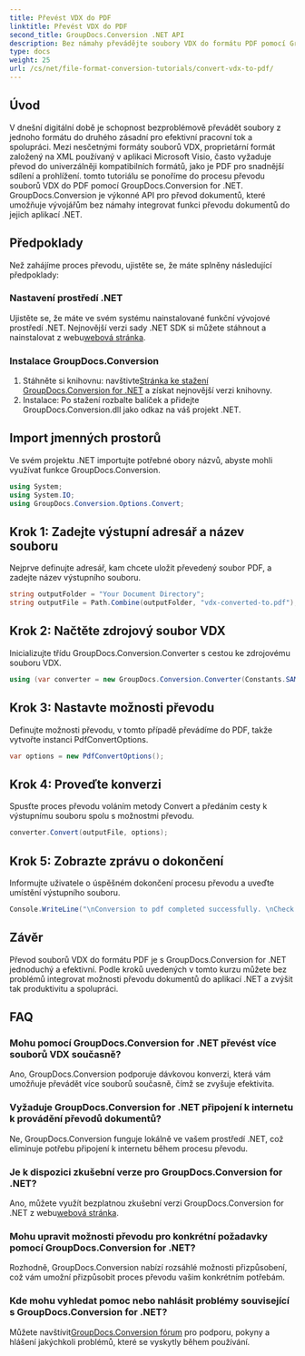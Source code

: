 ```yaml
---
title: Převést VDX do PDF
linktitle: Převést VDX do PDF
second_title: GroupDocs.Conversion .NET API
description: Bez námahy převádějte soubory VDX do formátu PDF pomocí GroupDocs.Conversion for .NET. Vylepšete své aplikace .NET o možnosti bezproblémového převodu dokumentů.
type: docs
weight: 25
url: /cs/net/file-format-conversion-tutorials/convert-vdx-to-pdf/
---
```

## Úvod
V dnešní digitální době je schopnost bezproblémově převádět soubory z jednoho formátu do druhého zásadní pro efektivní pracovní tok a spolupráci. Mezi nesčetnými formáty souborů VDX, proprietární formát založený na XML používaný v aplikaci Microsoft Visio, často vyžaduje převod do univerzálněji kompatibilních formátů, jako je PDF pro snadnější sdílení a prohlížení.
tomto tutoriálu se ponoříme do procesu převodu souborů VDX do PDF pomocí GroupDocs.Conversion for .NET. GroupDocs.Conversion je výkonné API pro převod dokumentů, které umožňuje vývojářům bez námahy integrovat funkci převodu dokumentů do jejich aplikací .NET.
## Předpoklady
Než zahájíme proces převodu, ujistěte se, že máte splněny následující předpoklady:
### Nastavení prostředí .NET
 Ujistěte se, že máte ve svém systému nainstalované funkční vývojové prostředí .NET. Nejnovější verzi sady .NET SDK si můžete stáhnout a nainstalovat z webu[webová stránka](https://dotnet.microsoft.com/download).
### Instalace GroupDocs.Conversion
1.  Stáhněte si knihovnu: navštivte[Stránka ke stažení GroupDocs.Conversion for .NET](https://releases.groupdocs.com/conversion/net/) a získat nejnovější verzi knihovny.
2. Instalace: Po stažení rozbalte balíček a přidejte GroupDocs.Conversion.dll jako odkaz na váš projekt .NET.

## Import jmenných prostorů
Ve svém projektu .NET importujte potřebné obory názvů, abyste mohli využívat funkce GroupDocs.Conversion.

```csharp
using System;
using System.IO;
using GroupDocs.Conversion.Options.Convert;
```
## Krok 1: Zadejte výstupní adresář a název souboru
Nejprve definujte adresář, kam chcete uložit převedený soubor PDF, a zadejte název výstupního souboru.
```csharp
string outputFolder = "Your Document Directory";
string outputFile = Path.Combine(outputFolder, "vdx-converted-to.pdf");
```
## Krok 2: Načtěte zdrojový soubor VDX
Inicializujte třídu GroupDocs.Conversion.Converter s cestou ke zdrojovému souboru VDX.
```csharp
using (var converter = new GroupDocs.Conversion.Converter(Constants.SAMPLE_VDX))
```
## Krok 3: Nastavte možnosti převodu
Definujte možnosti převodu, v tomto případě převádíme do PDF, takže vytvořte instanci PdfConvertOptions.
```csharp
var options = new PdfConvertOptions();
```
## Krok 4: Proveďte konverzi
Spusťte proces převodu voláním metody Convert a předáním cesty k výstupnímu souboru spolu s možnostmi převodu.
```csharp
converter.Convert(outputFile, options);
```
## Krok 5: Zobrazte zprávu o dokončení
Informujte uživatele o úspěšném dokončení procesu převodu a uveďte umístění výstupního souboru.
```csharp
Console.WriteLine("\nConversion to pdf completed successfully. \nCheck output in {0}", outputFolder);
```

## Závěr
Převod souborů VDX do formátu PDF je s GroupDocs.Conversion for .NET jednoduchý a efektivní. Podle kroků uvedených v tomto kurzu můžete bez problémů integrovat možnosti převodu dokumentů do aplikací .NET a zvýšit tak produktivitu a spolupráci.

## FAQ
### Mohu pomocí GroupDocs.Conversion for .NET převést více souborů VDX současně?
Ano, GroupDocs.Conversion podporuje dávkovou konverzi, která vám umožňuje převádět více souborů současně, čímž se zvyšuje efektivita.
### Vyžaduje GroupDocs.Conversion for .NET připojení k internetu k provádění převodů dokumentů?
Ne, GroupDocs.Conversion funguje lokálně ve vašem prostředí .NET, což eliminuje potřebu připojení k internetu během procesu převodu.
### Je k dispozici zkušební verze pro GroupDocs.Conversion for .NET?
 Ano, můžete využít bezplatnou zkušební verzi GroupDocs.Conversion for .NET z webu[webová stránka](https://releases.groupdocs.com/).
### Mohu upravit možnosti převodu pro konkrétní požadavky pomocí GroupDocs.Conversion for .NET?
Rozhodně, GroupDocs.Conversion nabízí rozsáhlé možnosti přizpůsobení, což vám umožní přizpůsobit proces převodu vašim konkrétním potřebám.
### Kde mohu vyhledat pomoc nebo nahlásit problémy související s GroupDocs.Conversion for .NET?
 Můžete navštívit[GroupDocs.Conversion fórum](https://forum.groupdocs.com/c/conversion/11) pro podporu, pokyny a hlášení jakýchkoli problémů, které se vyskytly během používání.